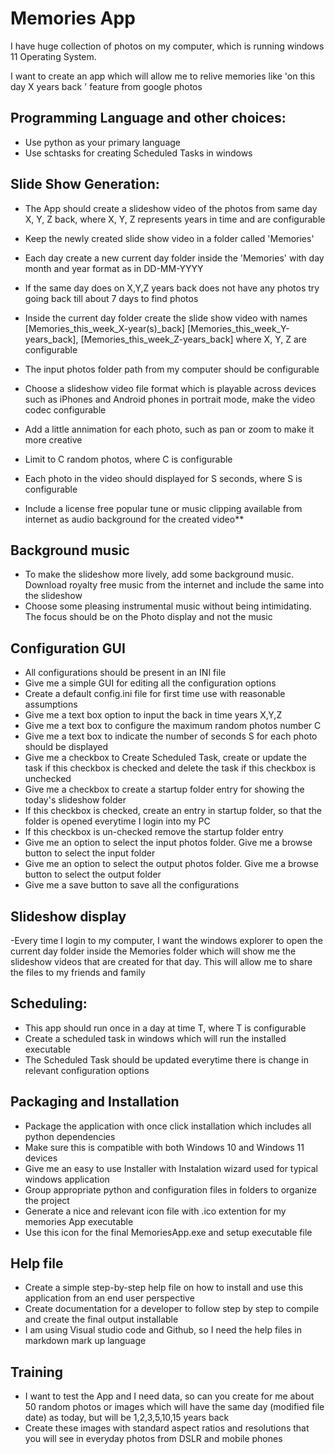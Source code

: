 # Memories App

I have huge collection of photos on my computer, which is running windows 11 Operating System. 

I want to create an app which will allow me to relive memories like 'on this day X years back ' feature from google photos

## Programming Language and other choices:
- Use python as your primary language
- Use schtasks for creating Scheduled Tasks in windows

## Slide Show Generation:
- The App should create a slideshow video of the photos from same day X, Y, Z back, where X, Y, Z represents years in time and are configurable
 
- Keep the newly created slide show video in a folder called  'Memories'

- Each day create a new current day folder inside the 'Memories' with day month and year format as in DD-MM-YYYY

- If the same day does on X,Y,Z years back does not have any photos try going back till about 7 days to find photos

- Inside the current day folder create the slide show video with names [Memories_this_week_X-year(s)_back] [Memories_this_week_Y-years_back], [Memories_this_week_Z-years_back] where X, Y, Z  are configurable

- The input photos folder path from my computer should be configurable

- Choose a slideshow video file format which is playable across devices such as iPhones and Android phones in portrait mode, make the video codec configurable

- Add a little annimation for each photo, such as pan or zoom to make it more creative

- Limit to C random photos, where C is configurable

- Each photo in the video should displayed for S seconds, where S is configurable

- Include a license free popular tune or music clipping available from internet as audio background for the created video**

## Background music
- To make the slideshow more lively, add some background music. Download royalty free music from the internet and include the same into the slideshow
- Choose some pleasing instrumental music without being intimidating. The focus should be on the Photo display and not the music

## Configuration GUI
- All configurations should be present in an INI file 
- Give me a simple GUI for editing all the configuration options
- Create a default config.ini file for first time use with reasonable assumptions
- Give me a text box option to input the back in time years X,Y,Z
- Give me a text box to configure the maximum random photos number C 
- Give me a text box to indicate the number of seconds S for each photo should be displayed 
- Give me a checkbox to Create Scheduled Task, create or update the task if this checkbox is checked and delete the task if this checkbox is unchecked
- Give me a checkbox to create a startup folder entry for showing the today's slideshow folder
- If this checkbox is checked, create an entry in startup folder, so that the folder is opened everytime I login into my PC
- If this checkbox is un-checked remove the startup folder entry
- Give me an option to select the input photos folder. Give me a browse button to select the input folder
- Give me an option to select the output photos folder. Give me a browse button to select the output folder
- Give me a save button to save all the configurations

## Slideshow display
-Every time I login to my computer, I want the windows explorer to open the current day folder inside the Memories folder which will show me the slideshow videos that are created for that day. This will allow me to share the files to my friends and family

## Scheduling:
- This app should run once in a day at time T, where T is configurable
- Create a scheduled task in windows which will run the installed executable
- The Scheduled Task should be updated everytime there is change in relevant configuration options 

## Packaging and Installation
- Package the application with once click installation which includes all python dependencies
- Make sure this is compatible with both Windows 10 and Windows 11 devices
- Give me an easy to use Installer with Instalation wizard used for typical windows application
- Group appropriate python and configuration files in folders to organize the project
- Generate a nice and relevant icon file with .ico extention for my memories App executable
- Use this icon for the final MemoriesApp.exe and setup executable file 

## Help file
- Create a simple step-by-step help file on how to install and use this application from an end user perspective
- Create documentation for a developer to follow step by step to compile and create the final output installable
- I am using Visual studio code and Github, so I need the help files in markdown mark up language

## Training
- I want to test the App and I need data, so can you create for me about 50 random photos or images which will have the same day (modified file date) as today, but will be 1,2,3,5,10,15 years back
- Create these images with standard aspect ratios and resolutions that you will see in everyday photos from DSLR and mobile phones